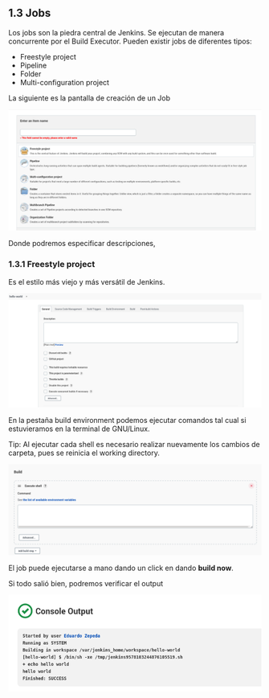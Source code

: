 ## 1.3 Jobs

Los jobs son la piedra central de Jenkins. Se ejecutan de manera
concurrente por el Build Executor. Pueden existir jobs de diferentes
tipos:

-   Freestyle project
-   Pipeline
-   Folder
-   Multi-configuration project

La siguiente es la pantalla de creación de un Job

![image](../img/CreacionDeUnJob.png)

Donde podremos especificar descripciones,

### 1.3.1 Freestyle project

Es el estilo más viejo y más versátil de Jenkins.

![image](../img/MenuCreacionDeUnJob.png)

En la pestaña build environment podemos ejecutar comandos tal cual si
estuvieramos en la terminal de GNU/Linux.

Tip: Al ejecutar cada shell es necesario realizar nuevamente los cambios de
carpeta, pues se reinicia el working directory.

![image](../img/TerminalJob.png)

El job puede ejecutarse a mano dando un click en dando **build now**.

Si todo salió bien, podremos verificar el output

![image](../img/VerificarOutputBuild.png)

